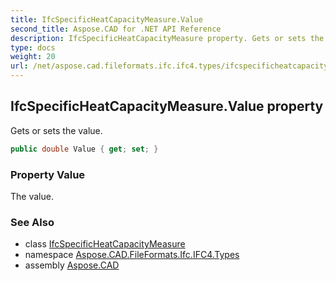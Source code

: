 ```yaml
---
title: IfcSpecificHeatCapacityMeasure.Value
second_title: Aspose.CAD for .NET API Reference
description: IfcSpecificHeatCapacityMeasure property. Gets or sets the value
type: docs
weight: 20
url: /net/aspose.cad.fileformats.ifc.ifc4.types/ifcspecificheatcapacitymeasure/value/
---
```

## IfcSpecificHeatCapacityMeasure.Value property

Gets or sets the value.

```csharp
public double Value { get; set; }
```

### Property Value

The value.

### See Also

* class [IfcSpecificHeatCapacityMeasure](../)
* namespace [Aspose.CAD.FileFormats.Ifc.IFC4.Types](../../ifcspecificheatcapacitymeasure/)
* assembly [Aspose.CAD](../../../)


